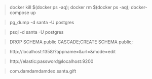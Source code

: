 > docker kill $(docker ps -aq); docker rm $(docker ps -aq); docker-compose up

> pg_dump -d santa -U postgres

> psql -d santa -U postgres

> DROP SCHEMA public CASCADE;CREATE SCHEMA public;

> http://localhost:1358/?appname=&url=&mode=edit

> http://elastic:password@localhost:9200

> com.damdamdamdeo.santa.gift